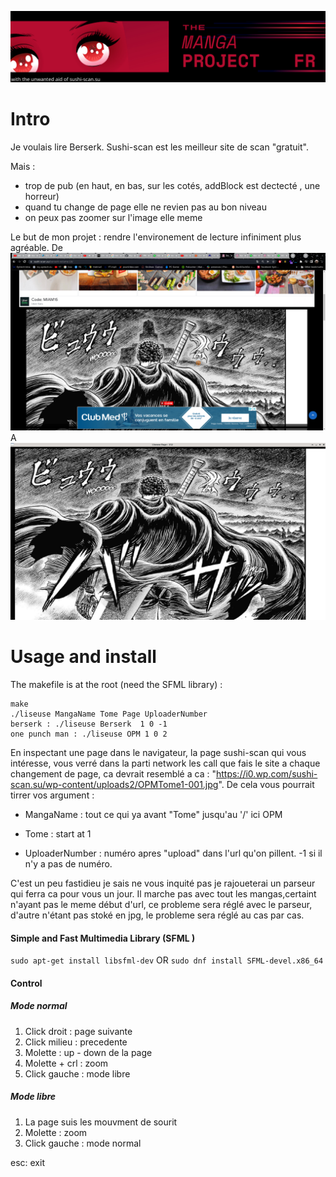 ![Banner](asset/banner.jpeg)
# Intro
Je voulais lire Berserk.
Sushi-scan est les meilleur site de scan "gratuit". 

Mais : 
- trop de pub (en haut, en bas, sur les cotés, addBlock est dectecté , une horreur)
- quand tu change de page elle ne revien pas au bon niveau
- on peux pas zoomer sur l'image elle meme

Le but de mon projet : rendre l'environement de lecture infiniment plus agréable.
De
![ex](asset/reademeEx1.jpeg)
A
![exemple](asset/reademeEx.jpeg)


# Usage and install

The makefile is at the root (need the SFML library) :
```
make 
./liseuse MangaName Tome Page UploaderNumber
berserk : ./liseuse Berserk  1 0 -1
one punch man : ./liseuse OPM 1 0 2
```
En inspectant une page dans le navigateur, la page sushi-scan qui vous intéresse, vous verré dans la parti network les call que fais le site a chaque changement de page, ca devrait resemblé a ca : "https://i0.wp.com/sushi-scan.su/wp-content/uploads2/OPMTome1-001.jpg". De cela vous pourrait tirrer vos argument :
- MangaName : tout ce qui ya avant "Tome" jusqu'au '/'  ici OPM

- Tome : start at 1

- UploaderNumber : numéro apres "upload" dans l'url qu'on pillent. 
-1 si il n'y a pas de numéro.

C'est un peu fastidieu je sais ne vous inquité pas je rajoueterai un parseur qui ferra ca pour vous un jour. Il marche pas avec tout les mangas,certaint n'ayant pas le meme début d'url, ce probleme sera réglé avec le parseur, d'autre n'étant pas stoké en jpg, le probleme sera réglé au cas par cas.  


#### Simple and Fast Multimedia Library (SFML )
`sudo apt-get install libsfml-dev`
OR
`sudo dnf install SFML-devel.x86_64`

#### Control

##### Mode normal
1. Click droit : page suivante
1. Click milieu : precedente
1. Molette : up - down de la page
1. Molette + crl : zoom
1. Click gauche : mode libre

##### Mode libre
1. La page suis les mouvment de sourit
1. Molette : zoom
1. Click gauche : mode normal

esc: exit

